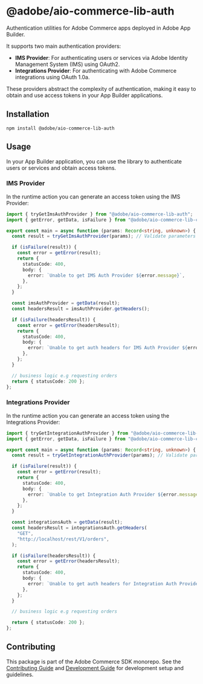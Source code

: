 # @adobe/aio-commerce-lib-auth

Authentication utilities for Adobe Commerce apps deployed in Adobe App Builder.

It supports two main authentication providers:

- **IMS Provider**: For authenticating users or services via Adobe Identity Management System (IMS) using OAuth2.
- **Integrations Provider**: For authenticating with Adobe Commerce integrations using OAuth 1.0a.

These providers abstract the complexity of authentication, making it easy to obtain and use access tokens in your App Builder applications.

## Installation

```shell
npm install @adobe/aio-commerce-lib-auth
```

## Usage

In your App Builder application, you can use the library to authenticate users or services and obtain access tokens.

### IMS Provider

In the runtime action you can generate an access token using the IMS Provider:

```typescript
import { tryGetImsAuthProvider } from "@adobe/aio-commerce-lib-auth";
import { getError, getData, isFailure } from "@adobe/aio-commerce-lib-core";

export const main = async function (params: Record<string, unknown>) {
  const result = tryGetImsAuthProvider(params); // Validate parameters and get the integration auth provider

  if (isFailure(result)) {
    const error = getError(result);
    return {
      statusCode: 400,
      body: {
        error: `Unable to get IMS Auth Provider ${error.message}`,
      },
    };
  }

  const imsAuthProvider = getData(result);
  const headersResult = imsAuthProvider.getHeaders();

  if (isFailure(headersResult)) {
    const error = getError(headersResult);
    return {
      statusCode: 400,
      body: {
        error: `Unable to get auth headers for IMS Auth Provider ${error.message}`,
      },
    };
  }

  // business logic e.g requesting orders
  return { statusCode: 200 };
};
```

### Integrations Provider

In the runtime action you can generate an access token using the Integrations Provider:

```typescript
import { tryGetIntegrationAuthProvider } from "@adobe/aio-commerce-lib-auth";
import { getError, getData, isFailure } from "@adobe/aio-commerce-lib-core";

export const main = async function (params: Record<string, unknown>) {
  const result = tryGetIntegrationAuthProvider(params); // Validate parameters and get the integration auth provider

  if (isFailure(result)) {
    const error = getError(result);
    return {
      statusCode: 400,
      body: {
        error: `Unable to get Integration Auth Provider ${error.message}`,
      },
    };
  }

  const integrationsAuth = getData(result);
  const headersResult = integrationsAuth.getHeaders(
    "GET",
    "http://localhost/rest/V1/orders",
  );

  if (isFailure(headersResult)) {
    const error = getError(headersResult);
    return {
      statusCode: 400,
      body: {
        error: `Unable to get auth headers for Integration Auth Provider ${error.message}`,
      },
    };
  }

  // business logic e.g requesting orders

  return { statusCode: 200 };
};
```

## Contributing

This package is part of the Adobe Commerce SDK monorepo. See the [Contributing Guide](https://github.com/adobe/aio-commerce-sdk/blob/main/.github/CONTRIBUTING.md) and [Development Guide](https://github.com/adobe/aio-commerce-sdk/blob/main/.github/DEVELOPMENT.md) for development setup and guidelines.
